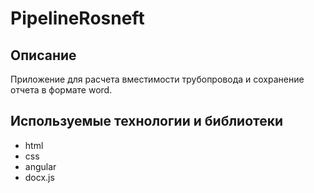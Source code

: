 # PipelineRosneft

## Описание

Приложение для расчета вместимости трубопровода и сохранение отчета в формате word.

## Используемые технологии и библиотеки

- html
- css 
- angular
- docx.js
